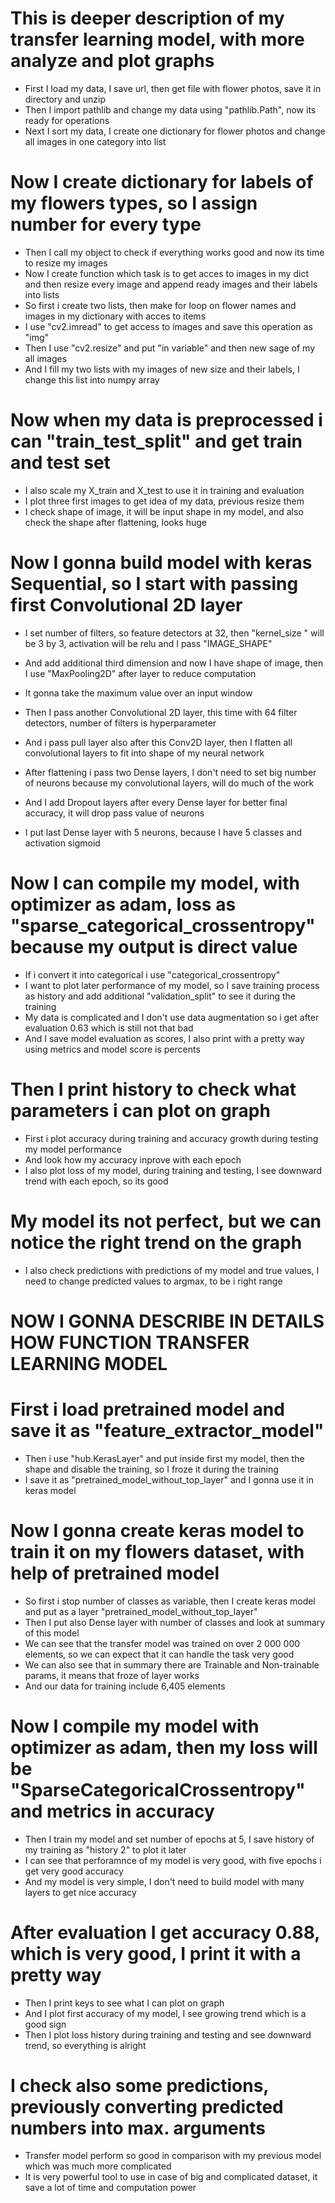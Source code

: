 # This is deeper description of my transfer learning model, with more analyze and plot graphs

* First I load my data, I save url, then get file with flower photos, save it in directory and unzip 
* Then I import pathlib and change my data using "pathlib.Path", now its ready for operations
* Next I sort my data, I create one dictionary for flower photos and change all images in one category into list 

# Now I create dictionary for labels of my flowers types, so I assign number for every type

* Then I call my object to check if everything works good and now its time to resize my images
* Now I create function which task is to get acces to images in my dict and then resize every image and append ready images and their labels into lists
* So first i create two lists, then make for loop on flower names and images in my dictionary with acces to items 
* I use "cv2.imread" to get access to images and save this operation as "img"
* Then I use "cv2.resize" and put "in variable" and then new sage of my all images
* And I fill my two lists with my images of new size and their labels, I change this list into numpy array

# Now when my data is preprocessed i can "train_test_split" and get train and test set
* I also scale my X_train and X_test to use it in training and evaluation 
* I plot three first images to get idea of my data, previous resize them 
* I check shape of image, it will be input shape in my model, and also check the shape after flattening, looks huge

# Now I gonna build model with keras Sequential, so I start with passing first Convolutional 2D layer
* I set number of filters, so feature detectors at 32, then "kernel_size " will be 3 by 3, activation will be relu and I pass "IMAGE_SHAPE" 
* And add additional third dimension and now I have shape of image, then I use "MaxPooling2D" after layer to reduce computation
* It gonna take  the maximum value over an input window

* Then I pass another Convolutional 2D layer, this time with 64 filter detectors, number of filters is hyperparameter
* And i pass pull layer also after this Conv2D layer, then I flatten all convolutional layers to fit into shape of my neural network
* After flattening i pass two Dense layers, I don't need to set big number of neurons because my convolutional layers, will do much of the work

* And I add Dropout layers after every Dense layer for better final accuracy, it will drop pass value of neurons 
* I put last Dense layer with 5 neurons, because I have 5 classes and activation sigmoid 

# Now I can compile my model, with optimizer as adam, loss as "sparse_categorical_crossentropy" because my output is direct value
* If i convert it into categorical i use "categorical_crossentropy"
* I want to plot later performance of my model, so I save training process as history and add additional "validation_split" to see it during the training
* My data is complicated and I don't use data augmentation so i get after evaluation 0.63 which is still not that bad 
* And I save model evaluation as scores, I also print with a pretty way using metrics and model score is percents 

# Then I print history to check what parameters i can plot on graph
* First i plot accuracy during training and accuracy growth during testing my model performance
* And look how my accuracy inprove with each epoch 
* I also plot loss of my model, during training and testing, I see downward trend with each epoch, so its good

# My model its not perfect, but we can notice the right trend on the graph
* I also check predictions with predictions of my model and true values, I need to change predicted values to argmax, to be i right range

# NOW I GONNA DESCRIBE IN DETAILS HOW FUNCTION TRANSFER LEARNING MODEL

# First i load pretrained model and save it as "feature_extractor_model"

* Then i use "hub.KerasLayer" and put inside first my model, then the shape and disable the training, so I froze it during the training
* I save it as "pretrained_model_without_top_layer" and I gonna use it in keras model  

# Now I gonna create keras model to train it on my flowers dataset, with help of pretrained model 

* So first i stop number of classes as variable, then I create keras model and put as a layer "pretrained_model_without_top_layer"
* Then I put also Dense layer with number of classes and look at summary of this model 
* We can see that the transfer model was trained on over 2 000 000 elements, so we can expect that it can handle the task very good
* We can also see that in summary there are Trainable and Non-trainable params, it means that froze of layer works 
* And our data for training include 6,405 elements

# Now I compile my model with optimizer as adam, then my loss will be "SparseCategoricalCrossentropy" and metrics in accuracy
* Then I train my model and set number of epochs at 5, I save history of my training as "history 2" to plot it later
* I can see that perforamnce of my model is very good, with five epochs i get very good accuracy
* And my model is very simple, I don't need to build model with many layers to get nice accuracy

# After evaluation I get accuracy 0.88, which is very good, I print it with a pretty way
* Then I print keys to see what I can plot on graph 
* And I plot first accuracy of my model, I see growing trend which is a good sign 
* Then I plot loss history during training and testing and see downward trend, so everything is alright

# I check also some predictions, previously converting predicted numbers into max. arguments
* Transfer model perform so good in comparison with my previous model which was much more complicated
* It is very powerful tool to use in case of big and complicated dataset, it save a lot of time and computation power
